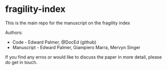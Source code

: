# fragility-index

This is the main repo for the manuscript on the fragility index

Authors:

- Code - Edward Palmer, @DocEd (github)
- Manuscript - Edward Palmer, Giampiero Marra, Mervyn Singer

If you find any erros or would like to discuss the paper in more detail, please do get in touch.
